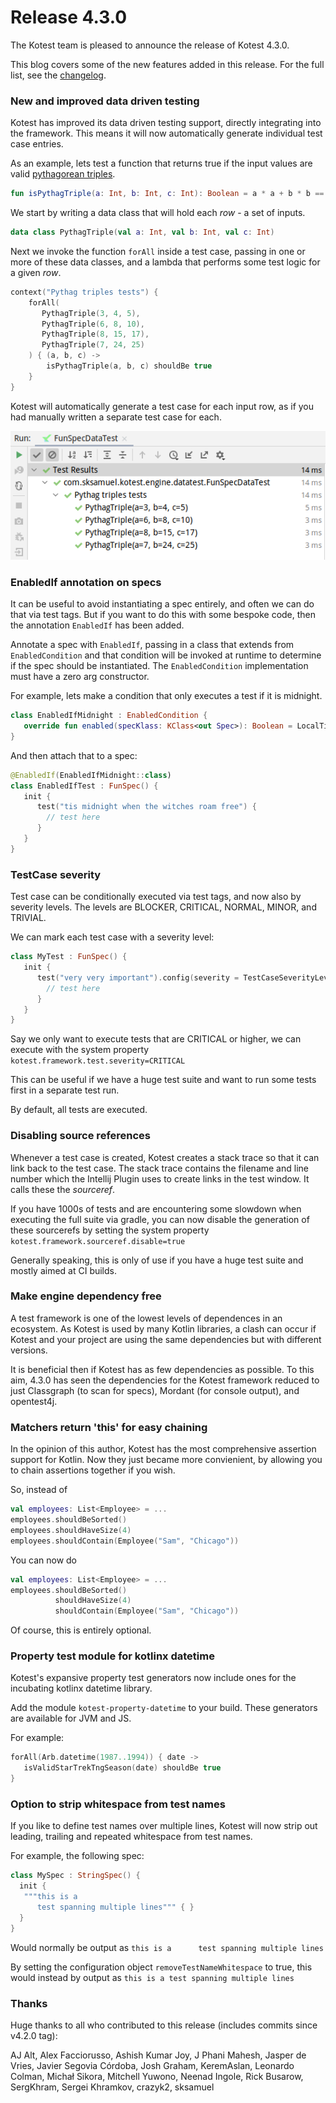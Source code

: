 Release 4.3.0
======

The Kotest team is pleased to announce the release of Kotest 4.3.0.

This blog covers some of the new features added in this release.
For the full list, see the [changelog](https://kotest.io/changelog/).



### New and improved data driven testing


Kotest has improved its data driven testing support, directly integrating into the framework.
This means it will now automatically generate individual test case entries.

As an example, lets test a function that returns true if the input values are valid [pythagorean triples](https://en.wikipedia.org/wiki/Pythagorean_triple).

```kotlin
fun isPythagTriple(a: Int, b: Int, c: Int): Boolean = a * a + b * b == c * c
```

We start by writing a data class that will hold each _row_ - a set of inputs.

```kotlin
data class PythagTriple(val a: Int, val b: Int, val c: Int)
```

Next we invoke the function `forAll` inside a test case, passing in one or more of these data classes, and a
lambda that performs some test logic for a given _row_.

```kotlin
context("Pythag triples tests") {
    forAll(
       PythagTriple(3, 4, 5),
       PythagTriple(6, 8, 10),
       PythagTriple(8, 15, 17),
       PythagTriple(7, 24, 25)
    ) { (a, b, c) ->
        isPythagTriple(a, b, c) shouldBe true
    }
}
```

Kotest will automatically generate a test case for each input row, as if you had manually written a separate test case for each.

![data test example output](images/datatest1.png)




### EnabledIf annotation on specs

It can be useful to avoid instantiating a spec entirely, and often we can do that via test tags. But if you want
to do this with some bespoke code, then the annotation `EnabledIf` has been added.

Annotate a spec with `EnabledIf`, passing in a class that extends from `EnabledCondition` and that condition
will be invoked at runtime to determine if the spec should be instantiated. The `EnabledCondition` implementation
must have a zero arg constructor.

For example, lets make a condition that only executes a test if it is midnight.

```kotlin
class EnabledIfMidnight : EnabledCondition {
   override fun enabled(specKlass: KClass<out Spec>): Boolean = LocalTime.now().hour == 0
}
```

And then attach that to a spec:

```kotlin
@EnabledIf(EnabledIfMidnight::class)
class EnabledIfTest : FunSpec() {
   init {
      test("tis midnight when the witches roam free") {
        // test here
      }
   }
}
```




### TestCase severity

Test case can be conditionally executed via test tags, and now also by severity levels.
The levels are BLOCKER, CRITICAL, NORMAL, MINOR, and TRIVIAL.

We can mark each test case with a severity level:

```kotlin
class MyTest : FunSpec() {
   init {
      test("very very important").config(severity = TestCaseSeverityLevel.CRITICAL) {
        // test here
      }
   }
}
```

Say we only want to execute tests that are CRITICAL or higher, we can execute with the system property `kotest.framework.test.severity=CRITICAL`

This can be useful if we have a huge test suite and want to run some tests first in a separate test run.

By default, all tests are executed.



### Disabling source references

Whenever a test case is created, Kotest creates a stack trace so that it can link back to the test case.
The stack trace contains the filename and line number which the Intellij Plugin uses to create links in the test window.
It calls these the _sourceref_.

If you have 1000s of tests and are encountering some slowdown when executing the full suite via gradle, you can now disable
the generation of these sourcerefs by setting the system property `kotest.framework.sourceref.disable=true`

Generally speaking, this is only of use if you have a huge test suite and mostly aimed at CI builds.



### Make engine dependency free

A test framework is one of the lowest levels of dependences in an ecosystem. As Kotest is used by many Kotlin libraries, a clash
can occur if Kotest and your project are using the same dependencies but with different versions.

It is beneficial then if Kotest has as few dependencies as possible. To this aim, 4.3.0 has seen the dependencies
for the Kotest framework reduced to just Classgraph (to scan for specs), Mordant (for console output), and opentest4j.





### Matchers return 'this' for easy chaining

In the opinion of this author, Kotest has the most comprehensive assertion support for Kotlin. Now they just became more convienient,
by allowing you to chain assertions together if you wish.

So, instead of
```kotlin
val employees: List<Employee> = ...
employees.shouldBeSorted()
employees.shouldHaveSize(4)
employees.shouldContain(Employee("Sam", "Chicago"))
```

You can now do
```kotlin
val employees: List<Employee> = ...
employees.shouldBeSorted()
          shouldHaveSize(4)
          shouldContain(Employee("Sam", "Chicago"))
```

Of course, this is entirely optional.







### Property test module for kotlinx datetime

Kotest's expansive property test generators now include ones for the incubating kotlinx datetime library.

Add the module `kotest-property-datetime` to your build. These generators are available for JVM and JS.

For example:

```kotlin
forAll(Arb.datetime(1987..1994)) { date ->
   isValidStarTrekTngSeason(date) shouldBe true
}
```






### Option to strip whitespace from test names

If you like to define test names over multiple lines, Kotest will now strip out leading, trailing and repeated whitespace from test names.

For example, the following spec:

```kotlin
class MySpec : StringSpec() {
  init {
   """this is a
      test spanning multiple lines""" { }
  }
}
```

Would normally be output as `this is a      test spanning multiple lines`

By setting the configuration object `removeTestNameWhitespace` to true, this would instead by output as `this is a test spanning multiple lines`





### Thanks

Huge thanks to all who contributed to this release (includes commits since v4.2.0 tag):

AJ Alt, Alex Facciorusso, Ashish Kumar Joy, J Phani Mahesh, Jasper de Vries, Javier Segovia Córdoba,
Josh Graham, KeremAslan, Leonardo Colman, Michał Sikora, Mitchell Yuwono, Neenad Ingole, Rick Busarow,
SergKhram, Sergei Khramkov, crazyk2, sksamuel
